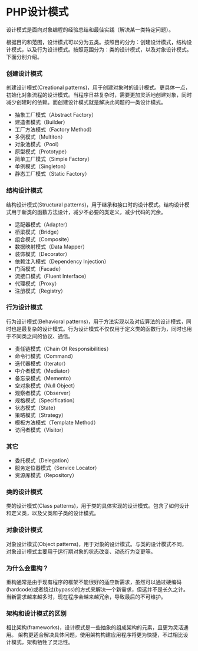 # PHP设计模式
设计模式是面向对象编程的经验总结和最佳实践（解决某一类特定问题）。

根据目的和范围，设计模式可以分为五类。按照目的分为：创建设计模式，结构设计模式，以及行为设计模式。按照范围分为：类的设计模式，以及对象设计模式。下面分别介绍。

### 创建设计模式

创建设计模式(Creational patterns)，用于创建对象时的设计模式。更具体一点，初始化对象流程的设计模式。当程序日益复杂时，需要更加灵活地创建对象，同时减少创建时的依赖。而创建设计模式就是解决此问题的一类设计模式。
- 抽象工厂模式（Abstract Factory）
- 建造者模式（Builder）
- 工厂方法模式（Factory Method）
- 多例模式（Multiton）
- 对象池模式（Pool）
- 原型模式（Prototype）
- 简单工厂模式（Simple Factory）
- 单例模式（Singleton）
- 静态工厂模式（Static Factory）

### 结构设计模式

结构设计模式(Structural patterns)，用于继承和接口时的设计模式。结构设计模式用于新类的函数方法设计，减少不必要的类定义，减少代码的冗余。
- 适配器模式（Adapter）
- 桥梁模式（Bridge）
- 组合模式（Composite）
- 数据映射模式（Data Mapper）
- 装饰模式（Decorator）
- 依赖注入模式（Dependency Injection）
- 门面模式（Facade）
- 流接口模式（Fluent Interface）
- 代理模式（Proxy）
- 注册模式（Registry）

### 行为设计模式

行为设计模式(Behavioral patterns)，用于方法实现以及对应算法的设计模式，同时也是最复杂的设计模式。行为设计模式不仅仅用于定义类的函数行为，同时也用于不同类之间的协议、通信。
- 责任链模式（Chain Of Responsibilities）
- 命令行模式（Command）
- 迭代器模式（Iterator）
- 中介者模式（Mediator）
- 备忘录模式（Memento）
- 空对象模式（Null Object）
- 观察者模式（Observer）
- 规格模式（Specification）
- 状态模式（State）
- 策略模式（Strategy）
- 模板方法模式（Template Method）
- 访问者模式（Visitor）

### 其它

- 委托模式（Delegation）
- 服务定位器模式（Service Locator）
- 资源库模式（Repository）


### 类的设计模式

类的设计模式(Class patterns)，用于类的具体实现的设计模式。包含了如何设计和定义类，以及父类和子类的设计模式。

### 对象设计模式

对象设计模式(Object patterns)，用于对象的设计模式。与类的设计模式不同，对象设计模式主要用于运行期对象的状态改变、动态行为变更等。

### 为什么会重构？

重构通常是由于现有程序的框架不能很好的适应新需求，虽然可以通过硬编码(hardcode)或者绕过(bypass)的方式来解决一个新需求，但这并不是长久之计。当新需求越来越多时，现在程序会越来越冗余，导致最后的不可维护。

### 架构和设计模式的区别

相比架构(frameworks)，设计模式是一些抽象的组成架构的元素，且更为灵活通用。
架构更适合解决具体问题，使用架构构建应用程序将更为快捷，不过相比设计模式，架构牺牲了灵活性。



